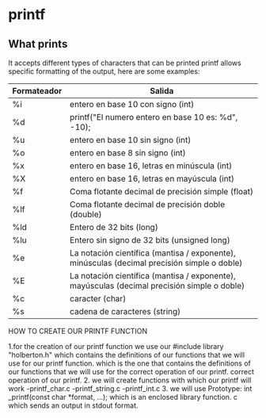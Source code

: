 # printf
## What prints

It accepts different types of characters that can be printed printf allows specific formatting of the output, here are some examples:

| Formateador | Salida |
| ------ | ------ |
|%i|entero en base 10 con signo (int)
|%d|printf("El numero entero en base 10 es: %d", -10);|
|%u|entero en base 10 sin signo (int)|
|%o|entero en base 8 sin signo (int)|
|%x|entero en base 16, letras en minúscula (int)|
|%X|entero en base 16, letras en mayúscula (int)|
|%f|Coma flotante decimal de precisión simple (float)|
|%lf|Coma flotante decimal de precisión doble (double)|
|%ld|Entero de 32 bits (long)|
|%lu|Entero sin signo de 32 bits (unsigned long)|
|%e|La notación científica (mantisa / exponente), minúsculas (decimal precisión simple o doble)|
|%E|La notación científica (mantisa / exponente), mayúsculas (decimal precisión simple o doble)|
|%c|caracter (char)|
|%s|cadena de caracteres (string)

HOW TO CREATE OUR PRINTF FUNCTION

1.for the creation of our printf function we use our #include library "holberton.h" which contains the definitions of our functions that we will use for our printf function.
which is the one that contains the definitions of our functions that we will use for the correct operation of our printf.
correct operation of our printf.
2. we will create functions with which our printf will work
-printf_char.c
-printf_string.c
-printf_int.c
3. we will use Prototype: int _printf(const char *format, ...); which is an enclosed library function.
 c which sends an output in stdout format.



